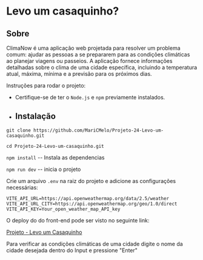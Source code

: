  # Levo um casaquinho?

## Sobre
ClimaNow é uma aplicação web projetada para resolver um problema comum: ajudar as pessoas a se prepararem para as condições climáticas ao planejar viagens ou passeios. A aplicação fornece informações detalhadas sobre o clima de uma cidade específica, incluindo a temperatura atual, máxima, mínima e a previsão para os próximos dias.

Instruções para rodar o projeto:

- Certifique-se de ter o `Node.js` e `npm`   previamente instalados.

- ## Instalação

`git clone https://github.com/MariCMelo/Projeto-24-Levo-um-casaquinho.git`

`cd Projeto-24-Levo-um-casaquinho.git`

`npm install` -- Instala as dependencias

`npm run dev` -- inicia o projeto

Crie um arquivo `.env` na raiz do projeto e adicione as configurações necessárias:

```
VITE_API_URL=https://api.openweathermap.org/data/2.5/weather
VITE_API_URL_CITY=https://api.openweathermap.org/geo/1.0/direct      
VITE_API_KEY=Your_open_weather_map_API_key
```

O deploy do do front-end pode ser visto no seguinte link: 

[Projeto - Levo um Casaquinho](https://projeto-24-levo-um-casaquinho.vercel.app/)

Para verificar as condições climáticas de uma cidade digite o nome da cidade desejada dentro do Input e pressione "Enter"
